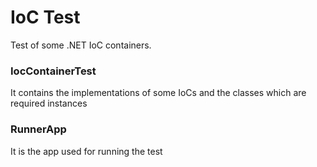# IoC Test

Test of some .NET IoC containers.


### IocContainerTest
It contains the implementations of some IoCs and the classes which are required instances

### RunnerApp
It is the app used for running the test
